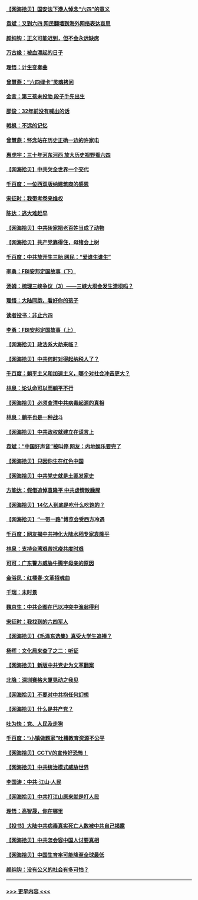 #### [【网海拾贝】国安法下港人悼念“六四”的意义](../pages/nsc993/n13001039.md?t=06061102) 
#### [袁斌：又到六四 网民翻墙到海外网络表达哀思](../pages/nsc993/n13000995.md?t=06061102) 
#### [颜纯钩：正义可能迟到，但不会永远缺席](../pages/nsc993/n13000920.md?t=06061102) 
#### [万古缘：被血漂起的日子](../pages/nsc993/n13000914.md?t=06061102) 
#### [理悟：计生变奏曲](../pages/nsc993/n13000414.md?t=06061102) 
#### [曾慧燕：“六四绿卡”灵魂拷问](../pages/nsc993/n13000277.md?t=06061102) 
#### [金言：第三孩未投胎 段子手先出生](../pages/nsc993/n13000215.md?t=06061102) 
#### [邵俊：32年前没有喊出的话](../pages/nsc993/n13000181.md?t=06061102) 
#### [戟枫：不远的记忆](../pages/nsc993/n13000121.md?t=06061102) 
#### [曾慧燕：怀念站在历史正确一边的许家屯](../pages/nsc993/n13000073.md?t=06061102) 
#### [惠虎宇：三十年河东河西 放大历史视野看六四](../pages/nsc993/n13000018.md?t=06061102) 
#### [【网海拾贝】中共欠全世界一个交代](../pages/nsc993/n12998706.md?t=06061102) 
#### [千百度：一位西双版纳建筑商的感恩](../pages/nsc993/n12998487.md?t=06061102) 
#### [宋征时：我带考卷来维权](../pages/nsc993/n12994088.md?t=06061102) 
#### [陈达：逃大难赶早](../pages/nsc993/n12993569.md?t=06061102) 
#### [【网海拾贝】中共砖家把老百姓当成了动物](../pages/nsc993/n12993483.md?t=06061102) 
#### [【网海拾贝】共产党靠得住，母猪会上树](../pages/nsc993/n12990730.md?t=06061102) 
#### [千百度：中共放开生三胎 网民：“爱谁生谁生”](../pages/nsc993/n12990644.md?t=06061102) 
#### [李勇：FBI安邦定国故事（下）](../pages/nsc993/n12987854.md?t=06061102) 
#### [汤姆：梳理三峡争议（3）——三峡大坝会发生溃坝吗？](../pages/nsc993/n12989806.md?t=06061102) 
#### [理悟：大陆同胞，看好你的孩子](../pages/nsc993/n12989778.md?t=06061102) 
#### [读者投书：非止六四](../pages/nsc993/n12989673.md?t=06061102) 
#### [李勇：FBI安邦定国故事（上）](../pages/nsc993/n12987749.md?t=06061102) 
#### [【网海拾贝】政法系大劫来临？](../pages/nsc993/n12987596.md?t=06061102) 
#### [【网海拾贝】中共何时对得起纳税人了？](../pages/nsc993/n12985578.md?t=06061102) 
#### [千百度：躺平主义和加速主义，哪个对社会冲击更大？](../pages/nsc993/n12985512.md?t=06061102) 
#### [林泉：论认命可以而躺平不行](../pages/nsc993/n12985505.md?t=06061102) 
#### [【网海拾贝】必须查清中共病毒起源的真相](../pages/nsc993/n12984276.md?t=06061102) 
#### [林泉：躺平也是一种战斗](../pages/nsc993/n12984194.md?t=06061102) 
#### [【网海拾贝】中共政权就建立在谎言上](../pages/nsc993/n12981880.md?t=06061102) 
#### [袁斌：“中国好声音”被叫停 网友：内地娱乐要完了](../pages/nsc993/n12981826.md?t=06061102) 
#### [【网海拾贝】只因你生在红色中国](../pages/nsc993/n12979096.md?t=06061102) 
#### [【网海拾贝】中共党史就是土匪发家史](../pages/nsc993/n12976478.md?t=06061102) 
#### [方能达：假借追悼袁隆平 中共虚情散臊腥](../pages/nsc993/n12976396.md?t=06061102) 
#### [【网海拾贝】14亿人到底是吃什么吃饱的？](../pages/nsc993/n12974125.md?t=06061102) 
#### [【网海拾贝】“一带一路”博览会受西方冷遇](../pages/nsc993/n12971787.md?t=06061102) 
#### [千百度：网友揭中共神化大陆水稻专家袁隆平](../pages/nsc993/n12971733.md?t=06061102) 
#### [林泉：支持台湾艰苦抗疫共度时艰](../pages/nsc993/n12971350.md?t=06061102) 
#### [可可：广东警方威胁牛腾宇母亲的原因](../pages/nsc993/n12971100.md?t=06061102) 
#### [金浴凤：红楼春·文革招魂曲](../pages/nsc993/n12970354.md?t=06061102) 
#### [千瑞：末时景](../pages/nsc993/n12970337.md?t=06061102) 
#### [魏京生：中共企图在巴以冲突中渔翁得利](../pages/nsc993/n12970286.md?t=06061102) 
#### [宋征时：我找到的六四军人](../pages/nsc993/n12970213.md?t=06061102) 
#### [【网海拾贝】《毛泽东选集》真受大学生追捧？](../pages/nsc993/n12968779.md?t=06061102) 
#### [杨晖：文化局来查了之二：听证](../pages/nsc993/n12966528.md?t=06061102) 
#### [【网海拾贝】新版中共党史为文革翻案](../pages/nsc993/n12967526.md?t=06061102) 
#### [北隐：深圳赛格大厦晃动之我见](../pages/nsc993/n12967393.md?t=06061102) 
#### [【网海拾贝】不要对中共抱任何幻想](../pages/nsc993/n12965222.md?t=06061102) 
#### [【网海拾贝】什么是共产党？](../pages/nsc993/n12962781.md?t=06061102) 
#### [吐为快：党、人民及走狗](../pages/nsc993/n12962747.md?t=06061102) 
#### [千百度：“小镇做题家”吐槽教育资源不公平](../pages/nsc993/n12962705.md?t=06061102) 
#### [【网海拾贝】CCTV的宣传好恐怖！](../pages/nsc993/n12959984.md?t=06061102) 
#### [【网海拾贝】中共统治模式威胁世界](../pages/nsc993/n12957622.md?t=06061102) 
#### [李国涛：中共‧江山‧人民](../pages/nsc993/n12957502.md?t=06061102) 
#### [【网海拾贝】中共打江山原来就是打人民](../pages/nsc993/n12954345.md?t=06061102) 
#### [理悟：高智晟，你在哪里](../pages/nsc993/n12953115.md?t=06061102) 
#### [【投书】大陆中共病毒真实死亡人数被中共自己揭露](../pages/nsc993/n12953050.md?t=06061102) 
#### [【网海拾贝】中共怎会容中国人讨要真相](../pages/nsc993/n12952161.md?t=06061102) 
#### [【网海拾贝】中国生育率可能降至全球最低](../pages/nsc993/n12948793.md?t=06061102) 
#### [颜纯钩：没有公义的社会有多可怕？](../pages/nsc993/n12947626.md?t=06061102) 

----
#### [ >>> 更早内容 <<< ](../indexes/nsc993-earlier.md)
